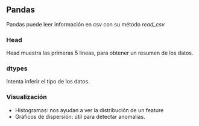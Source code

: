 ## Pandas

Pandas puede leer información en csv con su método *read_csv*

### Head

Head muestra las primeras 5 lineas, para obtener un resumen de los datos.

### dtypes

Intenta inferir el tipo de los datos.


### Visualización

- Histogramas: nos ayudan a ver la distribución de un feature
- Gráficos de dispersión: útil para detectar anomalias.